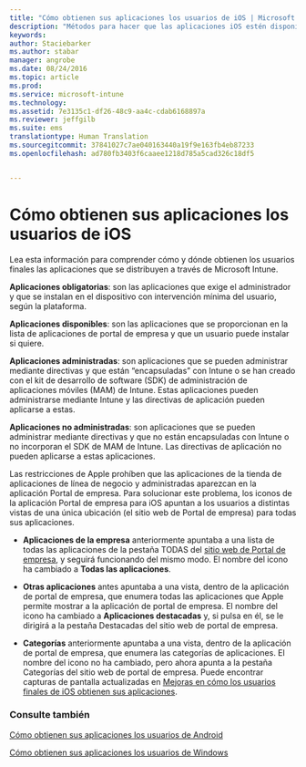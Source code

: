 ```yaml
---
title: "Cómo obtienen sus aplicaciones los usuarios de iOS | Microsoft Intune"
description: "Métodos para hacer que las aplicaciones iOS estén disponibles para los usuarios finales"
keywords: 
author: Staciebarker
ms.author: stabar
manager: angrobe
ms.date: 08/24/2016
ms.topic: article
ms.prod: 
ms.service: microsoft-intune
ms.technology: 
ms.assetid: 7e3135c1-df26-48c9-aa4c-cdab6168897a
ms.reviewer: jeffgilb
ms.suite: ems
translationtype: Human Translation
ms.sourcegitcommit: 37841027c7ae040163440a19f9e163fb4eb87233
ms.openlocfilehash: ad780fb3403f6caaee1218d785a5cad326c18df5


---
```



# Cómo obtienen sus aplicaciones los usuarios de iOS

Lea esta información para comprender cómo y dónde obtienen los usuarios finales las aplicaciones que se distribuyen a través de Microsoft Intune.

**Aplicaciones obligatorias**: son las aplicaciones que exige el administrador y que se instalan en el dispositivo con intervención mínima del usuario, según la plataforma.

**Aplicaciones disponibles**: son las aplicaciones que se proporcionan en la lista de aplicaciones de portal de empresa y que un usuario puede instalar si quiere.

**Aplicaciones administradas**: son aplicaciones que se pueden administrar mediante directivas y que están “encapsuladas” con Intune o se han creado con el kit de desarrollo de software (SDK) de administración de aplicaciones móviles (MAM) de Intune. Estas aplicaciones pueden administrarse mediante Intune y las directivas de aplicación pueden aplicarse a estas.

**Aplicaciones no administradas**: son aplicaciones que se pueden administrar mediante directivas y que no están encapsuladas con Intune o no incorporan el SDK de MAM de Intune. Las directivas de aplicación no pueden aplicarse a estas aplicaciones.

Las restricciones de Apple prohíben que las aplicaciones de la tienda de aplicaciones de línea de negocio y administradas aparezcan en la aplicación Portal de empresa. Para solucionar este problema, los iconos de la aplicación Portal de empresa para iOS apuntan a los usuarios a distintas vistas de una única ubicación (el sitio web de Portal de empresa) para todas sus aplicaciones.

- **Aplicaciones de la empresa** anteriormente apuntaba a una lista de todas las aplicaciones de la pestaña TODAS del [sitio web de Portal de empresa](http://portal.manage.microsoft.com), y seguirá funcionando del mismo modo. El nombre del icono ha cambiado a **Todas las aplicaciones**.

- **Otras aplicaciones** antes apuntaba a una vista, dentro de la aplicación de portal de empresa, que enumera todas las aplicaciones que Apple permite mostrar a la aplicación de portal de empresa. El nombre del icono ha cambiado a **Aplicaciones destacadas** y, si pulsa en él, se le dirigirá a la pestaña Destacadas del sitio web de portal de empresa.

-  **Categorías** anteriormente apuntaba a una vista, dentro de la aplicación de portal de empresa, que enumera las categorías de aplicaciones. El nombre del icono no ha cambiado, pero ahora apunta a la pestaña Categorías del sitio web de portal de empresa.
Puede encontrar capturas de pantalla actualizadas en [Mejoras en cómo los usuarios finales de iOS obtienen sus aplicaciones](https://gallery.technet.microsoft.com/Improvements-in-how-iOS-d1104186).



### Consulte también
[Cómo obtienen sus aplicaciones los usuarios de Android](how-your-android-users-get-their-apps.md)

[Cómo obtienen sus aplicaciones los usuarios de Windows](how-your-windows-users-get-their-apps.md)



<!--HONumber=Oct16_HO2-->


